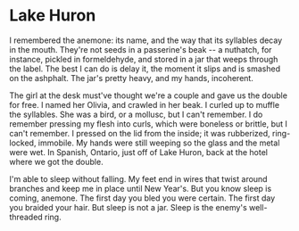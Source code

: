 # Lake Huron

I remembered the anemone: its name, and the way that its syllables decay in the
mouth. They're not seeds in a passerine's beak -- a nuthatch, for instance,
pickled in formeldehyde, and stored in a jar that weeps through the label.  The
best I can do is delay it, the moment it slips and is smashed on the ashphalt.
The jar's pretty heavy, and my hands, incoherent.

The girl at the desk must've thought we're a couple and gave us the double for
free. I named her Olivia, and crawled in her beak. I curled up to muffle the
syllables. She was a bird, or a mollusc, but I can't remember. I do remember
pressing my flesh into curls, which were boneless or brittle, but I can't
remember. I pressed on the lid from the inside; it was rubberized, ring-locked,
immobile. My hands were still weeping so the glass and the metal were wet. In
Spanish, Ontario, just off of Lake Huron, back at the hotel where we got the
double.

I'm able to sleep without falling. My feet end in wires that twist around
branches and keep me in place until New Year's. But you know sleep is coming,
anemone. The first day you bled you were certain. The first day you braided
your hair. But sleep is not a jar. Sleep is the enemy's well-threaded ring.


